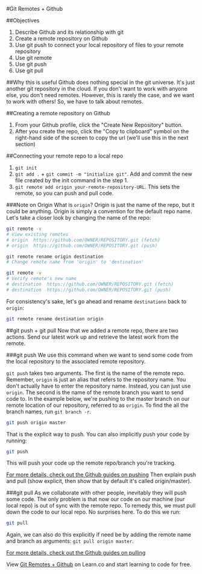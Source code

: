 #Git Remotes + Github

##Objectives
1. Describe Github and its relationship with git
2. Create a remote repository on Github
3. Use git push to connect your local repository of files to your remote repository
4. Use git remote
5. Use git push
6. Use git pull


##Why this is useful
Github does nothing special in the git universe. It's just another git repository in the cloud. If you don't want to work with anyone else, you don't need remotes. However, this is rarely the case, and we want to work with others! So, we have to talk about remotes.

##Creating a remote repository on Github

1. From your Github profile, click the "Create New Repository" button.
2. After you create the repo, click the "Copy to clipboard" symbol on the right-hand side of the screen to copy the url (we'll use this in the next section)


##Connecting your remote repo to a local repo
1. `git init`
2. `git add .` + `git commit -m "initialize git"`. Add and commit the new file created by the init command in the step 1.
3. `git remote add origin your-remote-repository-URL`. This sets the remote, so you can push and pull code.

###Note on Origin
What is `origin`? Origin is just the name of the repo, but it could be anything. Origin is simply a convention for the default repo name. Let's take a closer look by changing the name of the repo:

```bash
git remote -v
# View existing remotes
# origin  https://github.com/OWNER/REPOSITORY.git (fetch)
# origin  https://github.com/OWNER/REPOSITORY.git (push)

git remote rename origin destination
# Change remote name from 'origin' to 'destination'

git remote -v
# Verify remote's new name
# destination  https://github.com/OWNER/REPOSITORY.git (fetch)
# destination  https://github.com/OWNER/REPOSITORY.git (push)
```

For consistency's sake, let's go ahead and rename `destinationn` back to `origin`:

```bash
git remote rename destination origin
```

##git push + git pull
Now that we added a remote repo, there are two actions. Send our latest work up and retrieve the latest work from the remote.

###git push
We use this command when we want to send some code from the local repository to the associated remote repository.

`git push` takes two arguments. The first is the name of the remote repo. Remember, `origin` is just an alias that refers to the repository name. You don't actually have to enter the repository name. Instead, you can just use `origin`. The second is the name of the remote branch you want to send code to. In the example below, we're pushing to the master branch on our remote location of our repository, referred to as `origin`. To find the all the branch names, run `git branch -r`.

```bash
git push origin master
```

That is the explicit way to push. You can also implicitly push your code by running:

```bash
git push
```
This will push your code up the remote repo/branch you're tracking.

[For more details, check out the Github guides on pushing](https://help.github.com/articles/pushing-to-a-remote/)
Then explain push and pull (show explicit, then show that by default it's called origin/master).

###git pull
As we collaborate with other people, inevitably they will push some code. The only problem is that now our code on our machine (our local repo) is out of sync with the remote repo. To remedy this, we must pull down the code to our local repo. No surprises here. To do this we run:

```bash
git pull
```

Again, we can also do this explicitly if need be by adding the remote name and branch as arguments: `git pull origin master`.

[For more details, check out the Github guides on pulling](https://help.github.com/articles/fetching-a-remote/)

<p data-visibility='hidden'>View <a href='https://learn.co/lessons/git-remotes-with-github-readme' title='Git Remotes + Github'>Git Remotes + Github</a> on Learn.co and start learning to code for free.</p>
